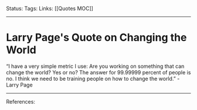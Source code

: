 Status:
Tags:
Links: [[Quotes MOC]]
___
# Larry Page's Quote on Changing the World
“I have a very simple metric I use: Are you working on something that can change the world? Yes or no? The answer for 99.99999 percent of people is no. I think we need to be training people on how to change the world.” - Larry Page
___
References: